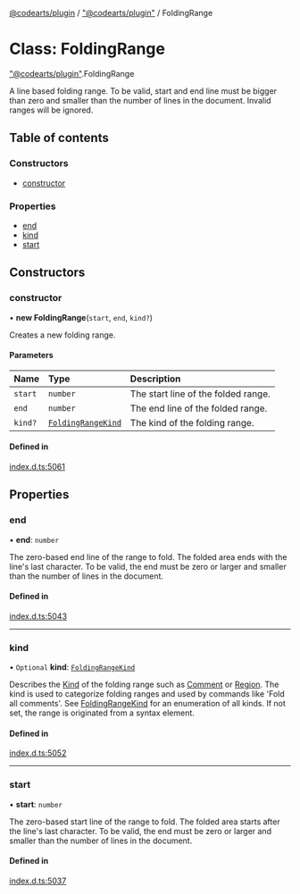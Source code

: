 [@codearts/plugin](../README.md) / ["@codearts/plugin"](../modules/_codearts_plugin_.md) / FoldingRange

# Class: FoldingRange

["@codearts/plugin"](../modules/_codearts_plugin_.md).FoldingRange

A line based folding range. To be valid, start and end line must be bigger than zero and smaller than the number of lines in the document.
Invalid ranges will be ignored.

## Table of contents

### Constructors

- [constructor](codearts_plugin_.FoldingRange.md#constructor)

### Properties

- [end](codearts_plugin_.FoldingRange.md#end)
- [kind](codearts_plugin_.FoldingRange.md#kind)
- [start](codearts_plugin_.FoldingRange.md#start)

## Constructors

### constructor

• **new FoldingRange**(`start`, `end`, `kind?`)

Creates a new folding range.

#### Parameters

| Name | Type | Description |
| :------ | :------ | :------ |
| `start` | `number` | The start line of the folded range. |
| `end` | `number` | The end line of the folded range. |
| `kind?` | [`FoldingRangeKind`](../enums/codearts_plugin_.FoldingRangeKind.md) | The kind of the folding range. |

#### Defined in

[index.d.ts:5061](https://github.com/shuyaqian/cloudide-plugin-api/blob/5b69219/index.d.ts#L5061)

## Properties

### end

• **end**: `number`

The zero-based end line of the range to fold. The folded area ends with the line's last character.
To be valid, the end must be zero or larger and smaller than the number of lines in the document.

#### Defined in

[index.d.ts:5043](https://github.com/shuyaqian/cloudide-plugin-api/blob/5b69219/index.d.ts#L5043)

___

### kind

• `Optional` **kind**: [`FoldingRangeKind`](../enums/codearts_plugin_.FoldingRangeKind.md)

Describes the [Kind](../enums/codearts_plugin_.FoldingRangeKind.md) of the folding range such as [Comment](../enums/codearts_plugin_.FoldingRangeKind.md#comment) or
[Region](../enums/codearts_plugin_.FoldingRangeKind.md#region). The kind is used to categorize folding ranges and used by commands
like 'Fold all comments'. See
[FoldingRangeKind](../enums/codearts_plugin_.FoldingRangeKind.md) for an enumeration of all kinds.
If not set, the range is originated from a syntax element.

#### Defined in

[index.d.ts:5052](https://github.com/shuyaqian/cloudide-plugin-api/blob/5b69219/index.d.ts#L5052)

___

### start

• **start**: `number`

The zero-based start line of the range to fold. The folded area starts after the line's last character.
To be valid, the end must be zero or larger and smaller than the number of lines in the document.

#### Defined in

[index.d.ts:5037](https://github.com/shuyaqian/cloudide-plugin-api/blob/5b69219/index.d.ts#L5037)
